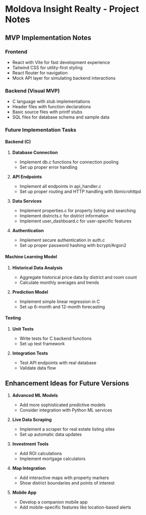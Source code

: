 # Moldova Insight Realty - Project Notes

## MVP Implementation Notes

### Frontend
- React with Vite for fast development experience
- Tailwind CSS for utility-first styling
- React Router for navigation
- Mock API layer for simulating backend interactions

### Backend (Visual MVP)
- C language with stub implementations
- Header files with function declarations
- Basic source files with printf stubs
- SQL files for database schema and sample data

### Future Implementation Tasks

#### Backend (C)
1. **Database Connection**
   - Implement db.c functions for connection pooling
   - Set up proper error handling

2. **API Endpoints**
   - Implement all endpoints in api_handler.c
   - Set up proper routing and HTTP handling with libmicrohttpd

3. **Data Services**
   - Implement properties.c for property listing and searching
   - Implement districts.c for district information
   - Implement user_dashboard.c for user-specific features

4. **Authentication**
   - Implement secure authentication in auth.c
   - Set up proper password hashing with bcrypt/Argon2

#### Machine Learning Model
1. **Historical Data Analysis**
   - Aggregate historical price data by district and room count
   - Calculate monthly averages and trends

2. **Prediction Model**
   - Implement simple linear regression in C
   - Set up 6-month and 12-month forecasting

#### Testing
1. **Unit Tests**
   - Write tests for C backend functions
   - Set up test framework

2. **Integration Tests**
   - Test API endpoints with real database
   - Validate data flow

## Enhancement Ideas for Future Versions

1. **Advanced ML Models**
   - Add more sophisticated predictive models
   - Consider integration with Python ML services

2. **Live Data Scraping**
   - Implement a scraper for real estate listing sites
   - Set up automatic data updates

3. **Investment Tools**
   - Add ROI calculations
   - Implement mortgage calculators

4. **Map Integration**
   - Add interactive maps with property markers
   - Show district boundaries and points of interest

5. **Mobile App**
   - Develop a companion mobile app
   - Add mobile-specific features like location-based alerts
